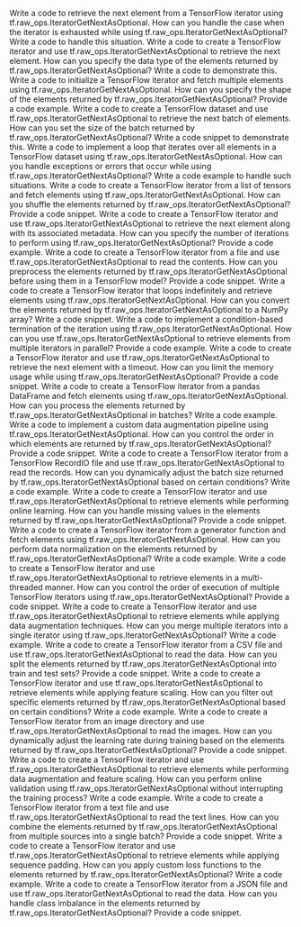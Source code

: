 Write a code to retrieve the next element from a TensorFlow iterator using tf.raw_ops.IteratorGetNextAsOptional.
How can you handle the case when the iterator is exhausted while using tf.raw_ops.IteratorGetNextAsOptional? Write a code to handle this situation.
Write a code to create a TensorFlow iterator and use tf.raw_ops.IteratorGetNextAsOptional to retrieve the next element.
How can you specify the data type of the elements returned by tf.raw_ops.IteratorGetNextAsOptional? Write a code to demonstrate this.
Write a code to initialize a TensorFlow iterator and fetch multiple elements using tf.raw_ops.IteratorGetNextAsOptional.
How can you specify the shape of the elements returned by tf.raw_ops.IteratorGetNextAsOptional? Provide a code example.
Write a code to create a TensorFlow dataset and use tf.raw_ops.IteratorGetNextAsOptional to retrieve the next batch of elements.
How can you set the size of the batch returned by tf.raw_ops.IteratorGetNextAsOptional? Write a code snippet to demonstrate this.
Write a code to implement a loop that iterates over all elements in a TensorFlow dataset using tf.raw_ops.IteratorGetNextAsOptional.
How can you handle exceptions or errors that occur while using tf.raw_ops.IteratorGetNextAsOptional? Write a code example to handle such situations.
Write a code to create a TensorFlow iterator from a list of tensors and fetch elements using tf.raw_ops.IteratorGetNextAsOptional.
How can you shuffle the elements returned by tf.raw_ops.IteratorGetNextAsOptional? Provide a code snippet.
Write a code to create a TensorFlow iterator and use tf.raw_ops.IteratorGetNextAsOptional to retrieve the next element along with its associated metadata.
How can you specify the number of iterations to perform using tf.raw_ops.IteratorGetNextAsOptional? Provide a code example.
Write a code to create a TensorFlow iterator from a file and use tf.raw_ops.IteratorGetNextAsOptional to read the contents.
How can you preprocess the elements returned by tf.raw_ops.IteratorGetNextAsOptional before using them in a TensorFlow model? Provide a code snippet.
Write a code to create a TensorFlow iterator that loops indefinitely and retrieve elements using tf.raw_ops.IteratorGetNextAsOptional.
How can you convert the elements returned by tf.raw_ops.IteratorGetNextAsOptional to a NumPy array? Write a code snippet.
Write a code to implement a condition-based termination of the iteration using tf.raw_ops.IteratorGetNextAsOptional.
How can you use tf.raw_ops.IteratorGetNextAsOptional to retrieve elements from multiple iterators in parallel? Provide a code example.
Write a code to create a TensorFlow iterator and use tf.raw_ops.IteratorGetNextAsOptional to retrieve the next element with a timeout.
How can you limit the memory usage while using tf.raw_ops.IteratorGetNextAsOptional? Provide a code snippet.
Write a code to create a TensorFlow iterator from a pandas DataFrame and fetch elements using tf.raw_ops.IteratorGetNextAsOptional.
How can you process the elements returned by tf.raw_ops.IteratorGetNextAsOptional in batches? Write a code example.
Write a code to implement a custom data augmentation pipeline using tf.raw_ops.IteratorGetNextAsOptional.
How can you control the order in which elements are returned by tf.raw_ops.IteratorGetNextAsOptional? Provide a code snippet.
Write a code to create a TensorFlow iterator from a TensorFlow RecordIO file and use tf.raw_ops.IteratorGetNextAsOptional to read the records.
How can you dynamically adjust the batch size returned by tf.raw_ops.IteratorGetNextAsOptional based on certain conditions? Write a code example.
Write a code to create a TensorFlow iterator and use tf.raw_ops.IteratorGetNextAsOptional to retrieve elements while performing online learning.
How can you handle missing values in the elements returned by tf.raw_ops.IteratorGetNextAsOptional? Provide a code snippet.
Write a code to create a TensorFlow iterator from a generator function and fetch elements using tf.raw_ops.IteratorGetNextAsOptional.
How can you perform data normalization on the elements returned by tf.raw_ops.IteratorGetNextAsOptional? Write a code example.
Write a code to create a TensorFlow iterator and use tf.raw_ops.IteratorGetNextAsOptional to retrieve elements in a multi-threaded manner.
How can you control the order of execution of multiple TensorFlow iterators using tf.raw_ops.IteratorGetNextAsOptional? Provide a code snippet.
Write a code to create a TensorFlow iterator and use tf.raw_ops.IteratorGetNextAsOptional to retrieve elements while applying data augmentation techniques.
How can you merge multiple iterators into a single iterator using tf.raw_ops.IteratorGetNextAsOptional? Write a code example.
Write a code to create a TensorFlow iterator from a CSV file and use tf.raw_ops.IteratorGetNextAsOptional to read the data.
How can you split the elements returned by tf.raw_ops.IteratorGetNextAsOptional into train and test sets? Provide a code snippet.
Write a code to create a TensorFlow iterator and use tf.raw_ops.IteratorGetNextAsOptional to retrieve elements while applying feature scaling.
How can you filter out specific elements returned by tf.raw_ops.IteratorGetNextAsOptional based on certain conditions? Write a code example.
Write a code to create a TensorFlow iterator from an image directory and use tf.raw_ops.IteratorGetNextAsOptional to read the images.
How can you dynamically adjust the learning rate during training based on the elements returned by tf.raw_ops.IteratorGetNextAsOptional? Provide a code snippet.
Write a code to create a TensorFlow iterator and use tf.raw_ops.IteratorGetNextAsOptional to retrieve elements while performing data augmentation and feature scaling.
How can you perform online validation using tf.raw_ops.IteratorGetNextAsOptional without interrupting the training process? Write a code example.
Write a code to create a TensorFlow iterator from a text file and use tf.raw_ops.IteratorGetNextAsOptional to read the text lines.
How can you combine the elements returned by tf.raw_ops.IteratorGetNextAsOptional from multiple sources into a single batch? Provide a code snippet.
Write a code to create a TensorFlow iterator and use tf.raw_ops.IteratorGetNextAsOptional to retrieve elements while applying sequence padding.
How can you apply custom loss functions to the elements returned by tf.raw_ops.IteratorGetNextAsOptional? Write a code example.
Write a code to create a TensorFlow iterator from a JSON file and use tf.raw_ops.IteratorGetNextAsOptional to read the data.
How can you handle class imbalance in the elements returned by tf.raw_ops.IteratorGetNextAsOptional? Provide a code snippet.